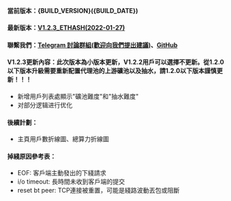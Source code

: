#### 當前版本：{BUILD_VERSION}({BUILD_DATE})
#### 最新版本：[V1.2.3_ETHASH(2022-01-27)](https://github.com/GoMinerProxy/GoMinerProxy/releases/tag/1.2.3)
#### 聯繫我們：[Telegram 討論群組(歡迎向我們提出建議)](https://t.me/+afVqEXnxtQAyNWNh)、[GitHub](https://github.com/GoMinerProxy/GoMinerProxy) 
#### V1.2.3更新內容：此次版本為小版本更新，V1.2.2用戶可以選擇不更新。從1.2.0以下版本升級需要重新配置代理池的上游礦池以及抽水，請1.2.0以下版本謹慎更新！！！
- 新增用戶列表處顯示"礦池難度"和"抽水難度"
- 对部分逻辑进行优化
#### 後續計劃：
- 主頁用戶數折線圖、總算力折線圖
#### 掉綫原因參考表：
- EOF: 客戶端主動發出的下綫請求
- i/o timeout: 長時間未收到客戶端的提交
- reset bt peer: TCP連接被重置，可能是綫路波動丟包或阻斷
